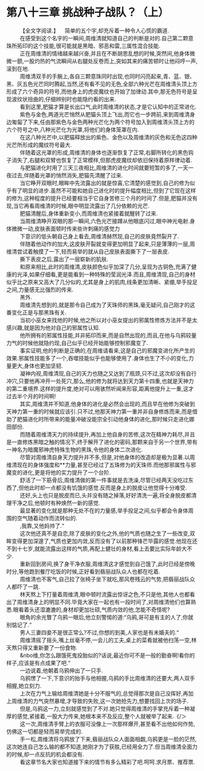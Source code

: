 <h1>第八十三章 挑战种子战队？（上）</h1>
<div id="content">&nbsp&nbsp&nbsp&nbsp&nbsp&nbsp&nbsp&nbsp
 【全文字阅读.】    简单的五个宇,却充斥着一种令人心慌的霸道.
 <br/>&nbsp&nbsp&nbsp&nbsp&nbsp&nbsp&nbsp&nbsp
 在感受到这个名宇的一瞬间,周维清就知道自己的判断是对的.自己第二颗意珠所拓印的这个技能,很可能就是黑暗、邪恶和雷,三属性混合技能.
 <br/>&nbsp&nbsp&nbsp&nbsp&nbsp&nbsp&nbsp&nbsp
 正在周维清的情绪越来越兴奋,并且在不断胡思乱想的时候,突然间,他身体微微一颤,一股灼热的气流瞬间从右腿处反卷而上,突如其来的痛苦顿时让他闷哼一声,滚到在地.
 <br/>&nbsp&nbsp&nbsp&nbsp&nbsp&nbsp&nbsp&nbsp
 周维清双手的手腕上,各自三颗意珠同时出现,也同时闪亮起来,青、蓝、银、黑、灰五色光芒同时腾起,当然,还有看不见的无色,全部六种光芒在周维清头顶上方形成了六个奇异的符号,而他身上的虎皮魔纹也开始了加律动.其中,那无色符号是呈现波纹状扭曲的,仔细辨别时也能隐约看的出来.
 <br/>&nbsp&nbsp&nbsp&nbsp&nbsp&nbsp&nbsp&nbsp
 看到这里,肥猫才算是长出口气,此时周维清的状态,才是它认知中的正常进化.
 <br/>&nbsp&nbsp&nbsp&nbsp&nbsp&nbsp&nbsp&nbsp
 紫色与金色,两道光芒悄然从肥猫头顶上飞出,而它也一步跨前,来到周维清身边匍匐了下来,任由那紫色与金色两种光芒化为两个符号加入到周维清头顶上方的六个符号之中,八种光芒化为光罩,将他们的身体笼罩在内.
 <br/>&nbsp&nbsp&nbsp&nbsp&nbsp&nbsp&nbsp&nbsp
 在这八种光芒中,以肥猫释放出的紫色、金色以及周维清的灰色和无色这四种光芒所形成的魔纹符号最大.
 <br/>&nbsp&nbsp&nbsp&nbsp&nbsp&nbsp&nbsp&nbsp
 伴随着这光罩的形成,周维清的身体也逐渐恢复了正常,右脚所转化的黑色钩子消失了,右腿和双臂也恢复了正常模样,但那虎皮魔纹却依旧保持着原样律动着.
 <br/>&nbsp&nbsp&nbsp&nbsp&nbsp&nbsp&nbsp&nbsp
 与肥猫进化时用了三天三夜相比,周维清的进化时间就要短暂的多了,一天一夜过去,伴随着光罩的悄然消失,肥猫先清醒了过来.
 <br/>&nbsp&nbsp&nbsp&nbsp&nbsp&nbsp&nbsp&nbsp
 当它睁开双眼时,眼眸中先流露出的就是惊喜,它清楚的感觉到,自己的修为似乎有了明显的进步.虽然不可能和她自己进化时的提升幅度相比,但到了它现在这样的修为,这种程度的提升已经要相当于它自身苦修三个月的时间了.但是,肥猫并没有现,当它再看周维清的时候,眼中明显流露出了几分依赖的光芒.
 <br/>&nbsp&nbsp&nbsp&nbsp&nbsp&nbsp&nbsp&nbsp
 肥猫清醒后,身体重新变小,而周维清也紧接着就醒转了过来.
 <br/>&nbsp&nbsp&nbsp&nbsp&nbsp&nbsp&nbsp&nbsp
 当周维清睁开双眼的那一瞬间,六色光芒接蹲从他眼底闪过,眼中神光电射.身体微微一动,皮肤表面顿时传来些许刺痛的感觉力
 <br/>&nbsp&nbsp&nbsp&nbsp&nbsp&nbsp&nbsp&nbsp
 下意识的低头朝自己身上看去,周维清赫然现,自己的皮肤竟然裂开了.
 <br/>&nbsp&nbsp&nbsp&nbsp&nbsp&nbsp&nbsp&nbsp
 伴随着他动作的加大,这皮肤开裂就变得更加明显了起来,只是薄薄的一层,周维清尝试着触摸了一下,轻而易举的就从自己皮肤表面撕下了一层表皮.
 <br/>&nbsp&nbsp&nbsp&nbsp&nbsp&nbsp&nbsp&nbsp
 撕下表皮之后,露出了一层崭新的肌肤.
 <br/>&nbsp&nbsp&nbsp&nbsp&nbsp&nbsp&nbsp&nbsp
 和原来相比,此时的周维清,皮肤颜色似乎加深了几分,呈现为古铜色,充满了健康的光泽,如果仔细看,更是能看到一种特殊的莹润光泽.而且,周维清现,自己的身材似乎比之原来又高大了几分似的,尤其是身上的肌肉,线条更加清晰、紧绷,举手投足之间,力量感无比强烈的传来.
 <br/>&nbsp&nbsp&nbsp&nbsp&nbsp&nbsp&nbsp&nbsp
 黑外.
 <br/>&nbsp&nbsp&nbsp&nbsp&nbsp&nbsp&nbsp&nbsp
 周维清先想到的,就是那令自己成为了天珠师的黑珠,毫无疑问,自己刚才的这番变化正是与那黑珠有关.
 <br/>&nbsp&nbsp&nbsp&nbsp&nbsp&nbsp&nbsp&nbsp
 当初小巫女来找他的时候,他之所以对小巫女提出的邪属性修炼方法并不是太感兴趣,就是因为他对自己的邪属性认知.
 <br/>&nbsp&nbsp&nbsp&nbsp&nbsp&nbsp&nbsp&nbsp
 他所拥有的邪属性技能,并非拓印而来,而是自然出现的,而且,在他与乌鸦较量力气的时候他就隐约现,自己似乎已经开始能够控制邪魔变了.
 <br/>&nbsp&nbsp&nbsp&nbsp&nbsp&nbsp&nbsp&nbsp
 事实证明,他的判断是正确的,在周维请看来,这是自己的邪魔变进化所产生的效果.邪属性技能多了一个,吞噬技能似乎也能够使用了.身体也生了不小的变化,力量更大,身体也更加坚韧.
 <br/>&nbsp&nbsp&nbsp&nbsp&nbsp&nbsp&nbsp&nbsp
 凝神内视,周维清现,自己的天力也随之又达到了瓶颈,只不过,这次却没有自行冲穴,只要他再冲开一处死穴,那么,他的修为就将达到天力第十四重,也就是天神力的第二重境界.这样的提升度,绝对可以用骇然听闻来形容,距离他提升上一重,这才过去半个月的时间啊!
 <br/>&nbsp&nbsp&nbsp&nbsp&nbsp&nbsp&nbsp&nbsp
 其实,周维清并不知道,他身体的进化是必然会出现的,而且早在他修为突破到天神力第一重的时候就应该引.只不过,他那天神力第一重并非自身修炼而来,而是借助了肥猫进化时所带来的能量冲破没能宗全引动他身体的进化,那时候只走进化娜田部份.
 <br/>&nbsp&nbsp&nbsp&nbsp&nbsp&nbsp&nbsp&nbsp
 而随着周维清天力的持续提升,再加上他自身的苦修,这次在精神力耗尽,并且是一直修炼黑暗之触的情况下,终于解开了进化的密码,那颗来自于另一个世界,带有一神名为暗魔邪神虎特殊生物的黑珠,令他的身体二次进化.
 <br/>&nbsp&nbsp&nbsp&nbsp&nbsp&nbsp&nbsp&nbsp
 尽管对周维清自身天力提升并不多,但是,对他身体的改造却是极为显著.以周维清现在的身体强度和**力量,甚至已经过了五珠修为的天珠师.而他那邪属性与邪魔变的进化,更是将他的实力提升了一个台阶.
 <br/>&nbsp&nbsp&nbsp&nbsp&nbsp&nbsp&nbsp&nbsp
 舒活了一下筋骨后,周维清做的第一件事就是去洗澡,尽管已经两天没吃过东西了,但他此时却一点都没有饥饿的感觉.反而是身上的脱皮让他觉得十分难受.
 <br/>&nbsp&nbsp&nbsp&nbsp&nbsp&nbsp&nbsp&nbsp
 还好,头上也只是脱皮而已,头并没有随之掉落,好好清洗一遍,将全身脱皮都清理干净之后,他顿时有种焕然一新的感觉.
 <br/>&nbsp&nbsp&nbsp&nbsp&nbsp&nbsp&nbsp&nbsp
 最显著的变化就是那种无处不在的力量感,举手投足之间,似乎都会令身体周围的空气随着动作而流转似的.
 <br/>&nbsp&nbsp&nbsp&nbsp&nbsp&nbsp&nbsp&nbsp
 ,我靠,又他妈帅了.“
 <br/>&nbsp&nbsp&nbsp&nbsp&nbsp&nbsp&nbsp&nbsp
 这次他还真不是自恋,除了皮肤的变化之外,他的气质也随之生了一些改变,双眸变得更加深邃了,气质也更加内敛,反而没有了以前那种锋芒毕露的感觉.他现在还不到十七岁,就能流露出这样的气质,再配上健壮的身材,看上去要比实际年龄大不少.
 <br/>&nbsp&nbsp&nbsp&nbsp&nbsp&nbsp&nbsp&nbsp
 重新回到房间,换了身干净衣服,周维清这才感觉到自己饿了,此时已经是傍晚时分,等他跑到餐厅吃饭的时候,正好看到翡丽战队众人也都在吃着.
 <br/>&nbsp&nbsp&nbsp&nbsp&nbsp&nbsp&nbsp&nbsp
 周维清也不客气,自己拉了张椅子坐下就吃,那风卷残云的气势,把翡丽战队众人都吓了一跳.
 <br/>&nbsp&nbsp&nbsp&nbsp&nbsp&nbsp&nbsp&nbsp
 林天熬上下打量着周维清,眼中顿时流露出惊讶之色,不只是他,其他人也都看出了周维清身上的明显不同.毕竟大家在一起也有一段时间了,对周维清他们也算熟悉.眼看着头还湿漉漉的,身材却更加壮硕,气质内敛的他,怎能不奇怪呢?
 <br/>&nbsp&nbsp&nbsp&nbsp&nbsp&nbsp&nbsp&nbsp
 眼角的余光瞥了乌鸦一眼后,他立刻警惕的道:“乌鸦,哥可是有主的人了,你就别惦记了.“
 <br/>&nbsp&nbsp&nbsp&nbsp&nbsp&nbsp&nbsp&nbsp
 男人三妻四妾不是很正常么?不过,你想的到美,人家也是有未婚夫的.“
 <br/>&nbsp&nbsp&nbsp&nbsp&nbsp&nbsp&nbsp&nbsp
 周维清摇了摇头,嘴上丝毫不停,一会儿的工夫,桌上的菜肴就被他扫荡一空,林天熬只得又重新要了一份食物.
 <br/>&nbsp&nbsp&nbsp&nbsp&nbsp&nbsp&nbsp&nbsp
 &amp;nbo维,你怎么跟饿死鬼投胎似的?话说,最近你可不是一般的勤奋啊!看你的样子,应该是有点成果了吧.“
 <br/>&nbsp&nbsp&nbsp&nbsp&nbsp&nbsp&nbsp&nbsp
 一边说着,他朝着乌鸦伸出了一只手.
 <br/>&nbsp&nbsp&nbsp&nbsp&nbsp&nbsp&nbsp&nbsp
 乌鸦愣了一下,下意识的抬手与他相握,乌鸦的手比周维清的还要大,两人双手相握,她立刻力.
 <br/>&nbsp&nbsp&nbsp&nbsp&nbsp&nbsp&nbsp&nbsp
 上次在力气上输给周维清她是十分不服气的,总觉得那次是自己没挥好,再加上周维清的力气突然暴增,才导致的失败,这一次她抢先力,想要找回上次的场子.
 <br/>&nbsp&nbsp&nbsp&nbsp&nbsp&nbsp&nbsp&nbsp
 但是,乌鸦这一力,立刻就感觉到了不对.她只觉得周维清的手掌充斥着一种凝厚的感觉,紧接着,一股大力传来,她根本来不及反应,整个人就被举了起来.《/＞
 <br/>&nbsp&nbsp&nbsp&nbsp&nbsp&nbsp&nbsp&nbsp
 这一次,周维清手臂上的衣服可没像上一次那样爆开,甚至看不出他如何作势,仿佛这一切都是轻而易举完成的.
 <br/>&nbsp&nbsp&nbsp&nbsp&nbsp&nbsp&nbsp&nbsp
 手一松,周维清将乌鸦放了下来,翡丽战队众人面面相觑,乌鸦更是一脸的茫然,这次她连自己怎么输的都不知道,她刚才为了获胜,已经用全力了.但当周维清全面力的时候,却一点反抗的机会都没有.
 <br/>&nbsp&nbsp&nbsp&nbsp&nbsp&nbsp&nbsp&nbsp
 看这章节名大家也知道接下来的情节有多么精彩了吧.呵呵.求月票、推荐票.
 <br/>&nbsp&nbsp&nbsp&nbsp&nbsp&nbsp&nbsp&nbsp
 <br/>&nbsp&nbsp&nbsp&nbsp&nbsp&nbsp&nbsp&nbsp
</div>
